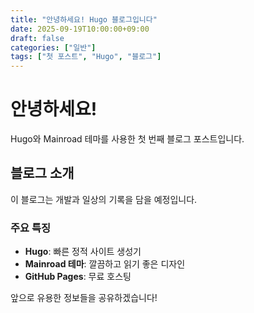 ```yaml
---
title: "안녕하세요! Hugo 블로그입니다"
date: 2025-09-19T10:00:00+09:00
draft: false
categories: ["일반"]
tags: ["첫 포스트", "Hugo", "블로그"]
---
```


# 안녕하세요!

Hugo와 Mainroad 테마를 사용한 첫 번째 블로그 포스트입니다.

## 블로그 소개

이 블로그는 개발과 일상의 기록을 담을 예정입니다.

### 주요 특징

- **Hugo**: 빠른 정적 사이트 생성기
- **Mainroad 테마**: 깔끔하고 읽기 좋은 디자인
- **GitHub Pages**: 무료 호스팅

앞으로 유용한 정보들을 공유하겠습니다!